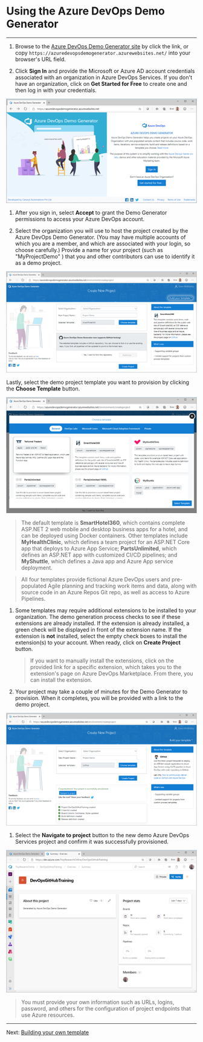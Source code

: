 # Using the Azure DevOps Demo Generator
------

1. Browse to the [Azure DevOps Demo Generator site](https://azuredevopsdemogenerator.azurewebsites.net/) by click the link, or copy `https://azuredevopsdemogenerator.azurewebsites.net/` into your browser's URL field.

2. Click **Sign In** and provide the Microsoft or Azure AD account credentials associated with an organization in Azure DevOps Services. If you don't have an organization, click on **Get Started for Free** to create one and then log in with your credentials.
 
![Image of VSTS Demo Generator V2 login](./About-Azure-DevOps-Demo-Generator/images/homepage.png)


1. After you sign in, select **Accept** to grant the Demo Generator permissions to access your Azure DevOps account.


1. Select the organization you will use to host the project created by the Azure DevOps Demo Generator. (You may have multiple accounts of which you are a member, and which are associated with your login, so choose carefully.) Provide a name for your project (such as "MyProjectDemo" ) that you and other contributors can use to identify it as a demo project. 

![Image of the generator main page](./About-Azure-DevOps-Demo-Generator/images/mainpage.png)


Lastly, select the demo project template you want to provision by clicking the **Choose Template** button.

![Image of VSTS Demo Generator template selection screen](./About-Azure-DevOps-Demo-Generator/images/templateselection.png)


   >The default template is **SmartHotel360**, which contains complete ASP.NET 2 web mobile and desktop business apps for a hotel, and can be deployed using Docker containers. Other templates include **MyHealthClinic**, which defines a team project for an ASP.NET Core app that deploys to Azure App Service; **PartsUnlimited**, which defines an ASP.NET app with customized CI/CD pipelines; and **MyShuttle**, which defines a Java app and Azure App service deployment.

   >All four templates provide fictional Azure DevOps users and pre-populated Agile planning and tracking work items and data, along with source code in an Azure Repos Git repo, as well as access to Azure Pipelines.

1. Some templates may require additional extensions to be installed to your organization. The demo generation process checks to see if these extensions are already installed. If the extension is already installed, a green check will be displayed in front of the extension name. If the extension is **not** installed, select the empty check boxes to install the extension(s) to your account. When ready, click on **Create Project** button.

    > If you want to manually install the extensions,  click on the provided link for a specific extension, which takes you to the extension's page on Azure DevOps Marketplace. From there, you can install the extension.

2. Your project may take a couple of minutes for the Demo Generator to provision. When it completes, you will be provided with a link to the demo project.


![Image of Azure DevOps Demo Generator project created screen](./About-Azure-DevOps-Demo-Generator/images/projectcreated.png)

1. Select the **Navigate to project** button to the new demo Azure DevOps Services project and confirm it was successfully provisioned.


![Image of Azure DevOps Demo Generator provision confirmation screen](./About-Azure-DevOps-Demo-Generator/images/projecthomepage.png)


> You must provide your own information such as URLs, logins, password, and others for the configuration of project endpoints that use Azure resources.

-------------

Next: [Building your own template](./Using-The-Template-Extractor.md)